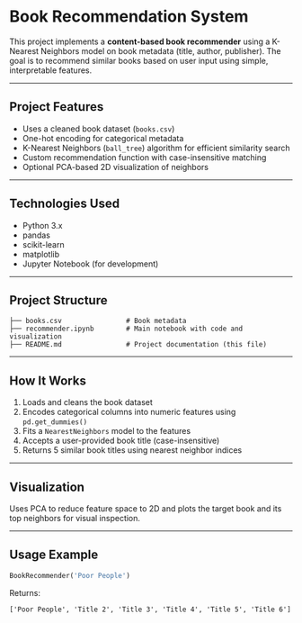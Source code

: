 # Book Recommendation System

This project implements a **content-based book recommender** using a K-Nearest Neighbors model on book metadata (title, author, publisher). The goal is to recommend similar books based on user input using simple, interpretable features.

---

##  Project Features

* Uses a cleaned book dataset (`books.csv`)
* One-hot encoding for categorical metadata
* K-Nearest Neighbors (`ball_tree`) algorithm for efficient similarity search
* Custom recommendation function with case-insensitive matching
* Optional PCA-based 2D visualization of neighbors

---

##  Technologies Used

* Python 3.x
* pandas
* scikit-learn
* matplotlib
* Jupyter Notebook (for development)

---

##  Project Structure

```
├── books.csv                # Book metadata
├── recommender.ipynb        # Main notebook with code and visualization
├── README.md                # Project documentation (this file)
```

---

##  How It Works

1. Loads and cleans the book dataset
2. Encodes categorical columns into numeric features using `pd.get_dummies()`
3. Fits a `NearestNeighbors` model to the features
4. Accepts a user-provided book title (case-insensitive)
5. Returns 5 similar book titles using nearest neighbor indices

---

##  Visualization

Uses PCA to reduce feature space to 2D and plots the target book and its top neighbors for visual inspection.

---

##  Usage Example

```python
BookRecommender('Poor People')
```

Returns:

```
['Poor People', 'Title 2', 'Title 3', 'Title 4', 'Title 5', 'Title 6']
```

